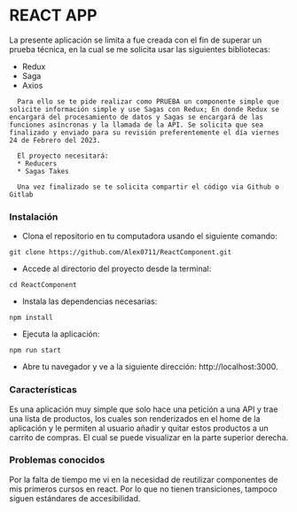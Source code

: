 # REACT APP

La presente aplicación se limita a fue creada con el fin de superar un prueba técnica, en la cual se me solicita usar las siguientes bibliotecas: 
- Redux
- Saga
- Axios

```
  Para ello se te pide realizar como PRUEBA un componente simple que solicite información simple y use Sagas con Redux; En donde Redux se encargará del procesamiento de datos y Sagas se encargará de las funciones asíncronas y la llamada de la API. Se solicita que sea finalizado y enviado para su revisión preferentemente el día viernes 24 de Febrero del 2023. 

  El proyecto necesitará:
  * Reducers 
  * Sagas Takes 

  Una vez finalizado se te solicita compartir el código via Github o Gitlab
```

### Instalación
* Clona el repositorio en tu computadora usando el siguiente comando:

```
git clone https://github.com/Alex0711/ReactComponent.git
```

* Accede al directorio del proyecto desde la terminal:

```
cd ReactComponent
```

* Instala las dependencias necesarias:

```
npm install
```

* Ejecuta la aplicación:

```
npm run start
```

* Abre tu navegador y ve a la siguiente dirección: http://localhost:3000.

### Características

Es una aplicación muy simple que solo hace una petición a una API y trae una lísta de productos, los cuales son renderizados en el home de la aplicación y le permiten al usuario añadir y quitar estos productos a un carrito de compras. El cual se puede visualizar en la parte superior derecha.

### Problemas conocidos

Por la falta de tiempo me vi en la necesidad de reutilizar componentes de mis primeros cursos en react. Por lo que no tienen transiciones, tampoco siguen estándares de accesibilidad.